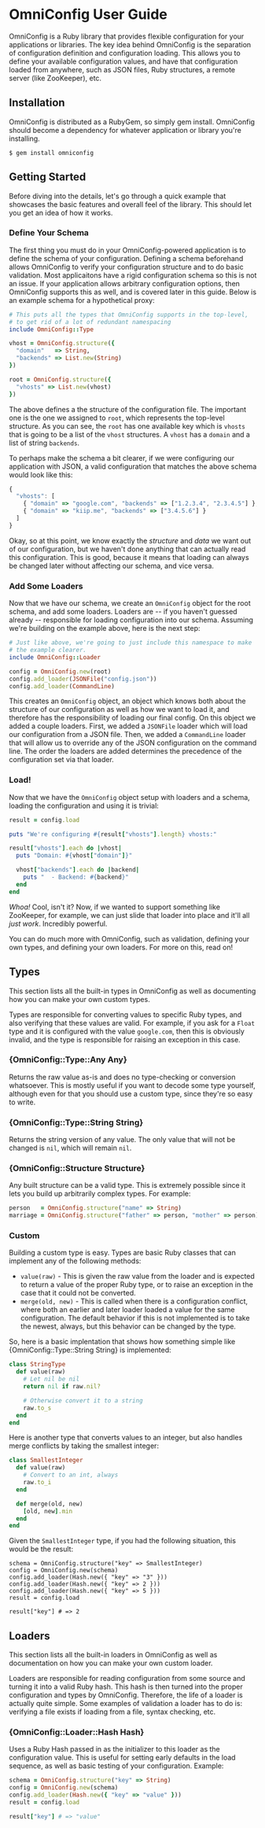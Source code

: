 # OmniConfig User Guide

OmniConfig is a Ruby library that provides flexible configuration for your
applications or libraries. The key idea behind OmniConfig is the separation
of configuration definition and configuration loading. This allows you to
define your available configuration values, and have that configuration
loaded from anywhere, such as JSON files, Ruby structures, a remote server
(like ZooKeeper), etc.

## Installation

OmniConfig is distributed as a RubyGem, so simply gem install. OmniConfig
should become a dependency for whatever application or library you're
installing.

```console
$ gem install omniconfig
```

## Getting Started

Before diving into the details, let's go through a quick example that showcases
the basic features and overall feel of the library. This should let you
get an idea of how it works.

### Define Your Schema

The first thing you must do in your OmniConfig-powered application is to
define the schema of your configuration. Defining a schema beforehand allows
OmniConfig to verify your configuration structure and to do basic validation.
Most applicaitons have a rigid configuration schema so this is not an issue.
If your application allows arbitrary configuration options, then OmniConfig
supports this as well, and is covered later in this guide. Below is an
example schema for a hypothetical proxy:

```ruby
# This puts all the types that OmniConfig supports in the top-level,
# to get rid of a lot of redundant namespacing
include OmniConfig::Type

vhost = OmniConfig.structure({
  "domain"   => String,
  "backends" => List.new(String)
})

root = OmniConfig.structure({
  "vhosts" => List.new(vhost)
})
```

The above defines a the structure of the configuration file. The important
one is the one we assigned to `root`, which represents the top-level structure.
As you can see, the `root` has one available key which is `vhosts` that is
going to be a list of the `vhost` structures. A `vhost` has a `domain` and
a list of string `backends`.

To perhaps make the schema a bit clearer, if we were configuring our
application with JSON, a valid configuration that matches the above schema
would look like this:

```javascript
{
  "vhosts": [
    { "domain" => "google.com", "backends" => ["1.2.3.4", "2.3.4.5"] },
    { "domain" => "kiip.me", "backends" => ["3.4.5.6"] }
  ]
}
```

Okay, so at this point, we know exactly the _structure_ and _data_ we want
out of our configuration, but we haven't done anything that can actually
read this configuration. This is good, because it means that loading can
always be changed later without affecting our schema, and vice versa.

### Add Some Loaders

Now that we have our schema, we create an `OmniConfig` object for the
root schema, and add some loaders. Loaders are -- if you haven't guessed
already -- responsible for loading configuration into our schema.
Assuming we're building on the example above, here is the next step:

```ruby
# Just like above, we're going to just include this namespace to make
# the example clearer.
include OmniConfig::Loader

config = OmniConfig.new(root)
config.add_loader(JSONFile("config.json"))
config.add_loader(CommandLine)
```

This creates an `OmniConfig` object, an object which knows both about
the structure of our configuration as well as how we want to load it,
and therefore has the responsibility of loading our final config. On
this object we added a couple loaders. First, we added a `JSONFile`
loader which will load our configuration from a JSON file. Then, we
added a `CommandLine` loader that will allow us to override any of the
JSON configuration on the command line. The order the loaders are
added determines the precedence of the configuration set via that
loader.

### Load!

Now that we have the `OmniConfig` object setup with loaders and a
schema, loading the configuration and using it is trivial:

```ruby
result = config.load

puts "We're configuring #{result["vhosts"].length} vhosts:"

result["vhosts"].each do |vhost|
  puts "Domain: #{vhost["domain"]}"

  vhost["backends"].each do |backend|
    puts "  - Backend: #{backend}"
  end
end
```

_Whoa!_ Cool, isn't it? Now, if we wanted to support something like
ZooKeeper, for example, we can just slide that loader into place
and it'll all _just work_. Incredibly powerful.

You can do much more with OmniConfig, such as validation, defining
your own types, and defining your own loaders. For more on this,
read on!

## Types

This section lists all the built-in types in OmniConfig as well as documenting
how you can make your own custom types.

Types are responsible for converting values to specific Ruby types, and also
verifying that these values are valid. For example, if you ask for a `Float`
type and it is configured with the value `google.com`, then this is obviously
invalid, and the type is responsible for raising an exception in this case.

### {OmniConfig::Type::Any Any}

Returns the raw value as-is and does no type-checking or conversion whatsoever.
This is mostly useful if you want to decode some type yourself, although even
for that you should use a custom type, since they're so easy to write.

### {OmniConfig::Type::String String}

Returns the string version of any value. The only value that will not be
changed is `nil`, which will remain `nil`.

### {OmniConfig::Structure Structure}

Any built structure can be a valid type. This is extremely possible since
it lets you build up arbitrarily complex types. For example:

```ruby
person   = OmniConfig.structure("name" => String)
marriage = OmniConfig.structure("father" => person, "mother" => person)
```

### Custom

Building a custom type is easy. Types are basic Ruby classes that can
implement any of the following methods:

* `value(raw)` - This is given the raw value from the loader and is
  expected to return a value of the proper Ruby type, or to raise an
  exception in the case that it could not be converted.
* `merge(old, new)` - This is called when there is a configuration
  conflict, where both an earlier and later loader loaded a value for
  the same configuration. The default behavior if this is not implemented
  is to take the newest, always, but this behavior can be changed by
  the type.

So, here is a basic implentation that shows how something simple like
{OmniConfig::Type::String String} is implemented:

```ruby
class StringType
  def value(raw)
    # Let nil be nil
    return nil if raw.nil?

    # Otherwise convert it to a string
    raw.to_s
  end
end
```

Here is another type that converts values to an integer, but also
handles merge conflicts by taking the smallest integer:

```ruby
class SmallestInteger
  def value(raw)
    # Convert to an int, always
    raw.to_i
  end

  def merge(old, new)
    [old, new].min
  end
end
```

Given the `SmallestInteger` type, if you had the following situation,
this would be the result:

```
schema = OmniConfig.structure("key" => SmallestInteger)
config = OmniConfig.new(schema)
config.add_loader(Hash.new({ "key" => "3" }))
config.add_loader(Hash.new({ "key" => 2 }))
config.add_loader(Hash.new({ "key" => 5 }))
result = config.load

result["key"] # => 2
```

## Loaders

This section lists all the built-in loaders in OmniConfig as well as
documentation on how you can make your own custom loader.

Loaders are responsible for reading configuration from some source and
turning it into a valid Ruby hash. This hash is then turned into the
proper configuration and types by OmniConfig. Therefore, the life of
a loader is actually quite simple. Some examples of validation a loader
has to do is: verifying a file exists if loading from a file, syntax
checking, etc.

### {OmniConfig::Loader::Hash Hash}

Uses a Ruby Hash passed in as the initializer to this loader as the
configuration value. This is useful for setting early defaults in
the load sequence, as well as basic testing of your configuration. Example:

```ruby
schema = OmniConfig.structure("key" => String)
config = OmniConfig.new(schema)
config.add_loader(Hash.new({ "key" => "value" }))
result = config.load

result["key"] # => "value"
```
